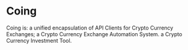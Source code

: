 # Coing
Coing is: a unified encapsulation of API Clients for Crypto Currency Exchanges;  a Crypto Currency Exchange Automation System. a Crypto Currency Investment Tool.
